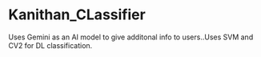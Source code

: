 # Kanithan_CLassifier
Uses Gemini as an AI model to give additonal info to users..Uses SVM and CV2 for DL classification. 
